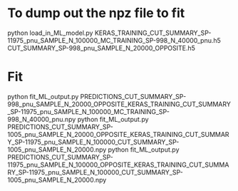 
# To dump out the npz file to fit
python load_in_ML_model.py KERAS_TRAINING_CUT_SUMMARY_SP-11975_pnu_SAMPLE_N_100000_MC_TRAINING_SP-998_N_40000_pnu.h5 CUT_SUMMARY_SP-998_pnu_SAMPLE_N_20000_OPPOSITE.h5

# Fit
python fit_ML_output.py PREDICTIONS_CUT_SUMMARY_SP-998_pnu_SAMPLE_N_20000_OPPOSITE_KERAS_TRAINING_CUT_SUMMARY_SP-11975_pnu_SAMPLE_N_100000_MC_TRAINING_SP-998_N_40000_pnu.npy
python fit_ML_output.py PREDICTIONS_CUT_SUMMARY_SP-1005_pnu_SAMPLE_N_20000_OPPOSITE_KERAS_TRAINING_CUT_SUMMARY_SP-11975_pnu_SAMPLE_N_100000_CUT_SUMMARY_SP-1005_pnu_SAMPLE_N_20000.npy
python fit_ML_output.py PREDICTIONS_CUT_SUMMARY_SP-11975_pnu_SAMPLE_N_100000_OPPOSITE_KERAS_TRAINING_CUT_SUMMARY_SP-11975_pnu_SAMPLE_N_100000_CUT_SUMMARY_SP-1005_pnu_SAMPLE_N_20000.npy


